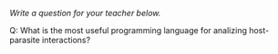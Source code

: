 _Write a question for your teacher below._

Q: What is the most useful programming language for analizing host-parasite interactions?

